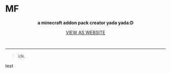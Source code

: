 # MF 

<div align="center" style="padding-bottom:15px;">
  
  <p>
    <b>a minecraft addon pack creator yada yada:D</b>
  <p>
  
  <a align="center" rel="site" href="https://mfacilities.onrender.com">
    VIEW AS WEBSITE 
  </a>
  
</div>

___

> idk.

test
